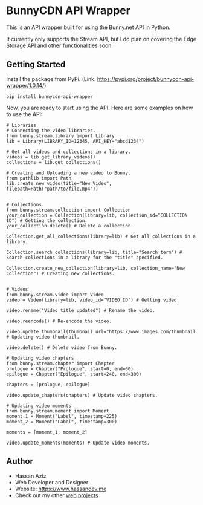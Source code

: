 # BunnyCDN API Wrapper
This is an API wrapper built for using the Bunny.net API in Python.

It currently only supports the Stream API, but I do plan on covering the Edge Storage API and other functionalities soon.

## Getting Started
Install the package from PyPi. (Link: https://pypi.org/project/bunnycdn-api-wrapper/1.0.14/)

    pip install bunnycdn-api-wrapper

Now, you are ready to start using the API. Here are some examples on how to use the API:
```
# Libraries
# Connecting the video libraries.
from bunny.stream.library import Library
lib = Library(LIBRARY_ID=12345, API_KEY="abcd1234")

# Get all videos and collections in a library.
videos = lib.get_library_videos()
collections = lib.get_collections()

# Creating and Uploading a new video to Bunny.
from pathlib import Path
lib.create_new_video(title="New Video", filepath=Path("path/to/file.mp4"))


# Collections
from bunny.stream.collection import Collection
your_collection = Collection(library=lib, collection_id="COLLECTION ID") # Getting the collection.
your_collection.delete() # Delete a collection.

Collection.get_all_collections(library=lib) # Get all collections in a library.

Collection.search_collections(library=lib, title="Search term") # Search collections in a library for the "title" specified.

Collection.create_new_collection(library=lib, collection_name="New Collection") # Creating new collections.


# Videos
from bunny.stream.video import Video
video = Video(library=lib, video_id="VIDEO ID") # Getting video.

video.rename("Video title updated") # Rename the video.

video.reencode() # Re-encode the video.

video.update_thumbnail(thumbnail_url="https://www.images.com/thumbnail.jpg") # Updating video thumbnail.

video.delete() # Delete video from Bunny.

# Updating video chapters
from bunny.stream.chapter import Chapter
prologue = Chapter("Prologue", start=0, end=60)
epilogue = Chapter("Epilogue", start=240, end=300)

chapters = [prologue, epilogue]

video.update_chapters(chapters) # Update video chapters.

# Updating video moments
from bunny.stream.moment import Moment
moment_1 = Moment("Label", timestamp=225)
moment_2 = Moment("Label", timestamp=300)

moments = [moment_1, moment_2]

video.update_moments(moments) # Update video moments.
```

## Author
- Hassan Aziz
- Web Developer and Designer
- Website: https://www.hassandev.me
- Check out my other [web projects](https://www.hassandev.me/projects)
